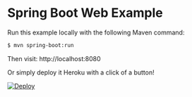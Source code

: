 Spring Boot Web Example
=======================

Run this example locally with the following Maven command:

``` bash
$ mvn spring-boot:run
```

Then visit: http://localhost:8080

Or simply deploy it Heroku with a click of a button!

[![Deploy](https://www.herokucdn.com/deploy/button.svg)](https://heroku.com/deploy?template=https://github.com/stormpath/heroku-spring-boot-runner&env\[GROUP_ID\]=com.stormpath.spring&env\[ARTIFACT_ID\]=stormpath-sdk-examples-spring-boot-default)
